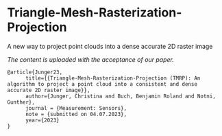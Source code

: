 # Triangle-Mesh-Rasterization-Projection
 A new way to project point clouds into a dense accurate 2D raster image

_The content is uploaded with the acceptance of our paper._

```
@article{Junger23,
      title={{Triangle-Mesh-Rasterization-Projection (TMRP): An algorithm to project a point cloud into a consistent and dense accurate 2D raster image}},
      author={Junger, Christina and Buch, Benjamin Roland and Notni, Gunther},
      journal = {Measurement: Sensors},
      note = {submitted on 04.07.2023},
      year={2023}
}
```
